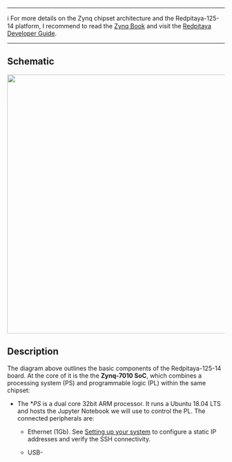 ***

:information_source: For more details on the Zynq chipset architecture and the Redpitaya-125-14 platform, I recommend to read the [Zynq Book](http://www.zynqbook.com/) and visit the [Redpitaya Developer Guide](https://redpitaya.readthedocs.io/en/latest/developerGuide/devGuideTop.html).

***
## Schematic

<img src="https://github.com/dspsandbox/FPGA-Notes-for-Scientists/blob/main/doc/Zynq-architecture-&-Redpitaya-125-14/Redpitaya.png" width="600"/>

## Description
The diagram above outlines the basic components of the Redpitaya-125-14 board. At the core of it is the the **Zynq-7010 SoC**, which combines a processing system (PS) and programmable logic (PL) within the same chipset:
* The **PS* is a dual core 32bit ARM processor. It runs a Ubuntu 18.04 LTS and hosts the Jupyter Notebook we will use to control the PL. The connected peripherals are: 
    * Ethernet (1Gb). See [Setting up your system](Setting-up-your-system) to configure a static IP addresses and verify the SSH connectivity.

    * USB-